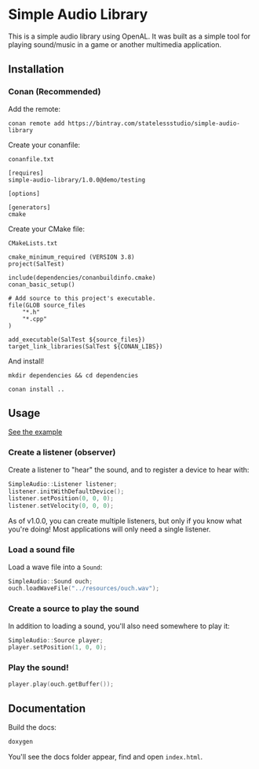 # Simple Audio Library

This is a simple audio library using OpenAL. It was built as a simple tool for playing sound/music in a game or another multimedia application.

## Installation

### Conan (Recommended)

Add the remote:

`conan remote add https://bintray.com/statelessstudio/simple-audio-library`

Create your conanfile:

`conanfile.txt`
```
[requires]
simple-audio-library/1.0.0@demo/testing

[options]

[generators]
cmake
```

Create your CMake file:

`CMakeLists.txt`
```
cmake_minimum_required (VERSION 3.8)
project(SalTest)

include(dependencies/conanbuildinfo.cmake)
conan_basic_setup()

# Add source to this project's executable.
file(GLOB source_files
    "*.h"
    "*.cpp"
)

add_executable(SalTest ${source_files})
target_link_libraries(SalTest ${CONAN_LIBS})
```

And install!

`mkdir dependencies && cd dependencies`

`conan install ..`

## Usage

[See the example](https://github.com/StatelessStudio/SimpleAudioLibrary/test_package/example.cpp)

### Create a listener (observer)

Create a listener to "hear" the sound, and to register a device to hear with:

```cpp
SimpleAudio::Listener listener;
listener.initWithDefaultDevice();
listener.setPosition(0, 0, 0);
listener.setVelocity(0, 0, 0);
```

As of v1.0.0, you can create multiple listeners, but only if you know what you're doing! Most applications will only need a single listener.

### Load a sound file

Load a wave file into a `Sound`:

```cpp
SimpleAudio::Sound ouch;
ouch.loadWaveFile("../resources/ouch.wav");
```

### Create a source to play the sound

In addition to loading a sound, you'll also need somewhere to play it:

```cpp
SimpleAudio::Source player;
player.setPosition(1, 0, 0);
```

### Play the sound!

```cpp
player.play(ouch.getBuffer());
```

## Documentation

Build the docs:

```bash
doxygen
```

You'll see the docs folder appear, find and open `index.html`.
